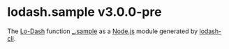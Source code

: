 # lodash.sample v3.0.0-pre

The [Lo-Dash](https://lodash.com/) function [_.sample](http://lodash.com/docs#sample) as a [Node.js](http://nodejs.org/) module generated by [lodash-cli](https://www.npmjs.com/package/lodash-cli).
